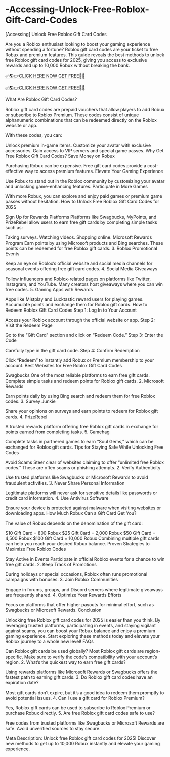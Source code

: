 # -Accessing-Unlock-Free-Roblox-Gift-Card-Codes
[Accessing] Unlock Free Roblox Gift Card Codes

Are you a Roblox enthusiast looking to boost your gaming experience without spending a fortune? Roblox gift card codes are your ticket to free Robux and premium features. This guide reveals the best methods to unlock free Roblox gift card codes for 2025, giving you access to exclusive rewards and up to 10,000 Robux without breaking the bank.

[✅🌎👉CLICK HERE NOW GET FREE📌✅](https://www.aeroned.com/getmedia/100e4134-f946-44fe-9534-1d6a0f512c8c/newrobloxcodear.html.aspx)

[✅🌎👉CLICK HERE NOW GET FREE📌✅](https://www.aeroned.com/getmedia/100e4134-f946-44fe-9534-1d6a0f512c8c/newrobloxcodear.html.aspx)

What Are Roblox Gift Card Codes?

Roblox gift card codes are prepaid vouchers that allow players to add Robux or subscribe to Roblox Premium. These codes consist of unique alphanumeric combinations that can be redeemed directly on the Roblox website or app.

With these codes, you can:

Unlock premium in-game items.
Customize your avatar with exclusive accessories.
Gain access to VIP servers and special game passes.
Why Get Free Roblox Gift Card Codes? Save Money on Robux

Purchasing Robux can be expensive. Free gift card codes provide a cost-effective way to access premium features. Elevate Your Gaming Experience

Use Robux to stand out in the Roblox community by customizing your avatar and unlocking game-enhancing features. Participate in More Games

With more Robux, you can explore and enjoy paid games or premium game passes without hesitation. How to Unlock Free Roblox Gift Card Codes for 2025

Sign Up for Rewards Platforms
Platforms like Swagbucks, MyPoints, and PrizeRebel allow users to earn free gift cards by completing simple tasks such as:

Taking surveys.
Watching videos.
Shopping online.
Microsoft Rewards Program
Earn points by using Microsoft products and Bing searches. These points can be redeemed for free Roblox gift cards. 3. Roblox Promotional Events

Keep an eye on Roblox’s official website and social media channels for seasonal events offering free gift card codes. 4. Social Media Giveaways

Follow influencers and Roblox-related pages on platforms like Twitter, Instagram, and YouTube. Many creators host giveaways where you can win free codes. 5. Gaming Apps with Rewards

Apps like Mistplay and Lucktastic reward users for playing games. Accumulate points and exchange them for Roblox gift cards. How to Redeem Roblox Gift Card Codes Step 1: Log In to Your Account

Access your Roblox account through the official website or app. Step 2: Visit the Redeem Page

Go to the "Gift Card" section and click on “Redeem Code.” Step 3: Enter the Code

Carefully type in the gift card code. Step 4: Confirm Redemption

Click “Redeem” to instantly add Robux or Premium membership to your account. Best Websites for Free Roblox Gift Card Codes

Swagbucks
One of the most reliable platforms to earn free gift cards. Complete simple tasks and redeem points for Roblox gift cards. 2. Microsoft Rewards

Earn points daily by using Bing search and redeem them for free Roblox codes. 3. Survey Junkie

Share your opinions on surveys and earn points to redeem for Roblox gift cards. 4. PrizeRebel

A trusted rewards platform offering free Roblox gift cards in exchange for points earned from completing tasks. 5. Gamehag

Complete tasks in partnered games to earn “Soul Gems,” which can be exchanged for Roblox gift cards. Tips for Staying Safe While Unlocking Free Codes

Avoid Scams
Steer clear of websites claiming to offer “unlimited free Roblox codes.” These are often scams or phishing attempts. 2. Verify Authenticity

Use trusted platforms like Swagbucks or Microsoft Rewards to avoid fraudulent activities. 3. Never Share Personal Information

Legitimate platforms will never ask for sensitive details like passwords or credit card information. 4. Use Antivirus Software

Ensure your device is protected against malware when visiting websites or downloading apps. How Much Robux Can a Gift Card Get You?

The value of Robux depends on the denomination of the gift card:

$10 Gift Card = 800 Robux
$25 Gift Card = 2,000 Robux
$50 Gift Card = 4,500 Robux
$100 Gift Card = 10,000 Robux
Combining multiple gift cards can help you reach your desired Robux balance. Proven Strategies to Maximize Free Roblox Codes

Stay Active in Events
Participate in official Roblox events for a chance to win free gift cards. 2. Keep Track of Promotions

During holidays or special occasions, Roblox often runs promotional campaigns with bonuses. 3. Join Roblox Communities

Engage in forums, groups, and Discord servers where legitimate giveaways are frequently shared. 4. Optimize Your Rewards Efforts

Focus on platforms that offer higher payouts for minimal effort, such as Swagbucks or Microsoft Rewards. Conclusion

Unlocking free Roblox gift card codes for 2025 is easier than you think. By leveraging trusted platforms, participating in events, and staying vigilant against scams, you can boost your Robux balance and enjoy a premium gaming experience. Start exploring these methods today and elevate your Roblox journey to a whole new level! FAQs

Can Roblox gift cards be used globally?
Most Roblox gift cards are region-specific. Make sure to verify the code’s compatibility with your account’s region. 2. What’s the quickest way to earn free gift cards?

Using rewards platforms like Microsoft Rewards or Swagbucks offers the fastest path to earning gift cards. 3. Do Roblox gift card codes have an expiration date?

Most gift cards don’t expire, but it’s a good idea to redeem them promptly to avoid potential issues. 4. Can I use a gift card for Roblox Premium?

Yes, Roblox gift cards can be used to subscribe to Roblox Premium or purchase Robux directly. 5. Are free Roblox gift card codes safe to use?

Free codes from trusted platforms like Swagbucks or Microsoft Rewards are safe. Avoid unverified sources to stay secure.

Meta Description: Unlock free Roblox gift card codes for 2025! Discover new methods to get up to 10,000 Robux instantly and elevate your gaming experience.

